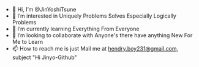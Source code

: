 - 👋 Hi, I’m @JinYoshiTsune
- 👀 I’m interested in Uniquely Problems Solves Especially Logically Problems
- 🌱 I’m currently learning Everything From Everyone
- 💞️ I’m looking to collaborate with Anyone's there have anything New For Me to Learn
- 📫 How to reach me is just Mail me at hendry.boy231@gmail.com, subject "Hi Jinyo-Github"

<!---
JinYoshiTsune/JinYoshiTsune is a ✨ special ✨ repository because its `README.md` (this file) appears on your GitHub profile.
You can click the Preview link to take a look at your changes.
--->
